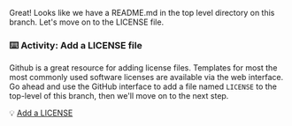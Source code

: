 Great!
Looks like we have a README.md in the top level directory on this branch.  Let's move on to the LICENSE file.  

### :keyboard: Activity: Add a LICENSE file
Github is a great resource for adding license files.
Templates for most the most commonly used software licenses
are available via the web interface.  Go ahead and use the GitHub interface to add a file
named `LICENSE` to the top-level of this branch, then we'll move on to the next step.

:bulb: [Add a LICENSE]({{quicklink}})